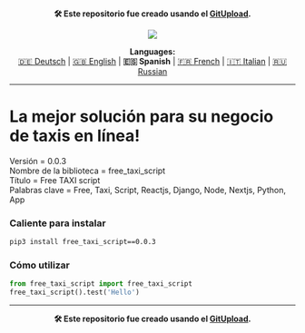<p align="center"><b>🛠️ Este repositorio fue creado usando el <a href="https://gitupload.com">GitUpload</a>.</b></p>
<p align="center"><a href="https://mirador.online"><img src="https://github.com/markolofsen/free_taxi_script//blob/master/.banners/banner_es.png?raw=1" /></a></p>
<p align="center"><b>Languages:</b><br /><a href="https://github.com/markolofsen/free_taxi_script/blob/master/README_de.md">🇩🇪 Deutsch</a> | <a href="https://github.com/markolofsen/free_taxi_script/blob/master/README.md">🇬🇧 English</a> | <b>🇪🇸 Spanish</b> | <a href="https://github.com/markolofsen/free_taxi_script/blob/master/README_fr.md">🇫🇷 French</a> | <a href="https://github.com/markolofsen/free_taxi_script/blob/master/README_it.md">🇮🇹 Italian</a> | <a href="https://github.com/markolofsen/free_taxi_script/blob/master/README_ru.md">🇷🇺 Russian</a></p>

---

# La mejor solución para su negocio de taxis en línea!

Versión = 0.0.3 <br />
Nombre de la biblioteca = free_taxi_script <br />
Título = Free TAXI script <br />
Palabras clave = Free,  Taxi,  Script,  Reactjs,  Django,  Node,  Nextjs,  Python,  App <br />

### Caliente para instalar

```sh
pip3 install free_taxi_script==0.0.3
```


### Cómo utilizar

```python
from free_taxi_script import free_taxi_script
free_taxi_script().test('Hello')
```



---

<p align="center"><b>🛠️ Este repositorio fue creado usando el <a href="https://gitupload.com">GitUpload</a>.</b></p>